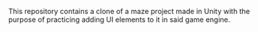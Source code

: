 This repository contains a clone of a maze project made in Unity with the purpose of practicing adding UI elements to it in said game engine. 